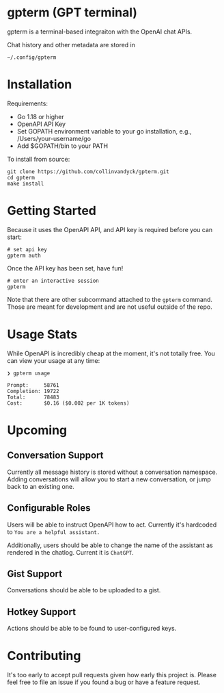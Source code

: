 # gpterm (GPT terminal)

gpterm is a terminal-based integraiton with the OpenAI chat APIs.

Chat history and other metadata are stored in

	~/.config/gpterm

# Installation

Requirements:

- Go 1.18 or higher
- OpenAPI API Key
- Set GOPATH environment variable to your go installation, e.g., /Users/your-username/go
- Add $GOPATH/bin to your PATH

To install from source:

	git clone https://github.com/collinvandyck/gpterm.git
	cd gpterm
	make install

# Getting Started

Because it uses the OpenAPI API, and API key is required before you can start:

	# set api key
	gpterm auth

Once the API key has been set, have fun!

	# enter an interactive session
	gpterm

Note that there are other subcommand attached to the `gpterm` command. Those are meant for development and are
not useful outside of the repo.

# Usage Stats

While OpenAPI is incredibly cheap at the moment, it's not totally free. You can view your usage at any time:

	❯ gpterm usage

	Prompt:     58761
	Completion: 19722
	Total:      78483
	Cost:       $0.16 ($0.002 per 1K tokens)
	
# Upcoming

## Conversation Support

Currently all message history is stored without a conversation namespace. Adding conversations will allow you to
start a new conversation, or jump back to an existing one.

## Configurable Roles

Users will be able to instruct OpenAPI how to act. Currently it's hardcoded to `You are a helpful assistant.`

Additionally, users should be able to change the name of the assistant as rendered in the chatlog. Current it is `ChatGPT`.

## Gist Support

Conversations should be able to be uploaded to a gist.

## Hotkey Support

Actions should be able to be found to user-configured keys.

# Contributing

It's too early to accept pull requests given how early this project is. Please feel free to file an issue if you
found a bug or have a feature request.

